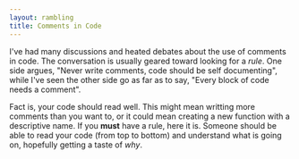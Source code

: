 ```yaml
---
layout: rambling
title: Comments in Code
---
```


I've had many discussions and heated debates about the use of comments in code.
The conversation is usually geared toward looking for a _rule_. One side
argues, "Never write comments, code should be self documenting", while I've
seen the other side go as far as to say, "Every block of code needs a comment".

Fact is, your code should read well. This might mean writting more comments
than you want to, or it could mean creating a new function with a descriptive
name. If you **must** have a rule, here it is. Someone should be able to read
your code (from top to bottom) and understand what is going on, hopefully
getting a taste of _why_.
